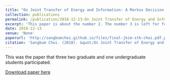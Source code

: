 ```yaml
---
title: "On Joint Transfer of Energy and Information: A Markov Decision Problem Formulation"
collection: publications
permalink: /publication/2018-12-13-On Joint Transfer of Energy and Information A Markov Decision Problem Formulation
excerpt: 'This paper is about the number 2. The number 3 is left for future work.'
date: 2018-12-13
venue: 'None'
paperurl: 'http://sangbumchoi.github.io/files/final-jkim-stk-choi.pdf.pdf'
citation: 'Sangbum Choi. (2018). &quot;On Joint Transfer of Energy and Information: A Markov Decision Problem Formulation.&quot;<i>None</i>. .'
---
```


This was the paper that three two graduate and one undergraduate students participated.

[Download paper here](http://sangbumchoi.github.io/files/final-jkim-stk-choi.pdf.pdf)
